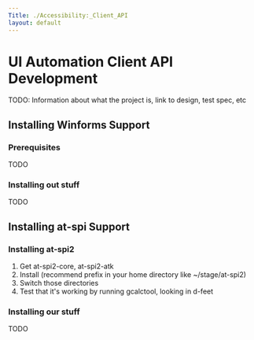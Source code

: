 ```yaml
---
Title: ./Accessibility:_Client_API
layout: default
---
```


UI Automation Client API Development
====================================

TODO: Information about what the project is, link to design, test spec,
etc

Installing Winforms Support
---------------------------

### Prerequisites

TODO

### Installing out stuff

TODO

Installing at-spi Support
-------------------------

### Installing at-spi2

1.  Get at-spi2-core, at-spi2-atk
2.  Install (recommend prefix in your home directory like
    \~/stage/at-spi2)
3.  Switch those directories
4.  Test that it's working by running gcalctool, looking in d-feet

### Installing our stuff

TODO
